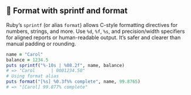 ## 📐 Format with sprintf and format
Ruby’s `sprintf` (or alias `format`) allows C-style formatting directives for numbers, strings, and more. Use `%d`, `%f`, `%s`, and precision/width specifiers for aligned reports or human-readable output. It’s safer and clearer than manual padding or rounding.

```ruby
name = "Carol"
balance = 1234.5
puts sprintf("%-10s | %08.2f", name, balance)
# => "Carol      | 0001234.50"
# Using format alias
puts format("[%s] %0.3f%% complete", name, 99.8765)
# => "[Carol] 99.877% complete"
```
